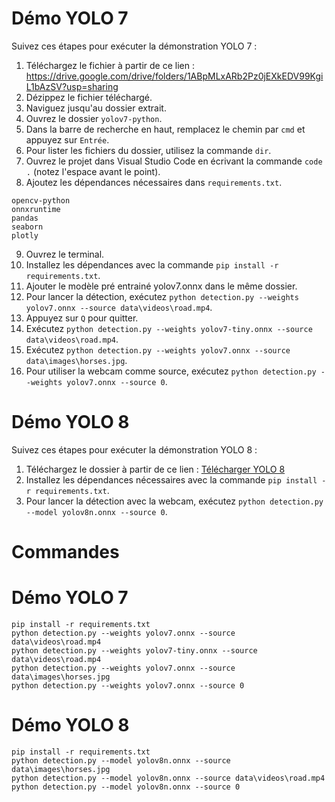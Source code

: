 # Démo YOLO 7

Suivez ces étapes pour exécuter la démonstration YOLO 7 :

1. Téléchargez le fichier à partir de ce lien : https://drive.google.com/drive/folders/1ABpMLxARb2Pz0jEXkEDV99KgiL1bAzSV?usp=sharing
2. Dézippez le fichier téléchargé.
3. Naviguez jusqu'au dossier extrait.
4. Ouvrez le dossier `yolov7-python`.
5. Dans la barre de recherche en haut, remplacez le chemin par `cmd` et appuyez sur `Entrée`.
6. Pour lister les fichiers du dossier, utilisez la commande `dir`.
7. Ouvrez le projet dans Visual Studio Code en écrivant la commande `code .` (notez l'espace avant le point).
8. Ajoutez les dépendances nécessaires dans `requirements.txt`.
```plaintext
opencv-python
onnxruntime
pandas
seaborn
plotly
``` 

9. Ouvrez le terminal.
10. Installez les dépendances avec la commande `pip install -r requirements.txt`.
11. Ajouter le modèle pré entrainé yolov7.onnx dans le même dossier.
12. Pour lancer la détection, exécutez `python detection.py --weights yolov7.onnx --source data\videos\road.mp4`.
13. Appuyez sur `Q` pour quitter.
14. Exécutez `python detection.py --weights yolov7-tiny.onnx --source data\videos\road.mp4`.
15. Exécutez `python detection.py --weights yolov7.onnx --source data\images\horses.jpg`.
16. Pour utiliser la webcam comme source, exécutez `python detection.py --weights yolov7.onnx --source 0`.

# Démo YOLO 8

Suivez ces étapes pour exécuter la démonstration YOLO 8 :

1. Téléchargez le dossier à partir de ce lien : [Télécharger YOLO 8](https://drive.google.com/drive/folders/1-O2maCmNsMKwGejuyzOYix3bHOAfMFFB?usp=sharing)
2. Installez les dépendances nécessaires avec la commande `pip install -r requirements.txt`.
3. Pour lancer la détection avec la webcam, exécutez `python detection.py --model yolov8n.onnx --source 0`.

# Commandes 

# Démo YOLO 7
```ssh
pip install -r requirements.txt
python detection.py --weights yolov7.onnx --source data\videos\road.mp4
python detection.py --weights yolov7-tiny.onnx --source data\videos\road.mp4
python detection.py --weights yolov7.onnx --source data\images\horses.jpg
python detection.py --weights yolov7.onnx --source 0
```
# Démo YOLO 8
```ssh
pip install -r requirements.txt
python detection.py --model yolov8n.onnx --source data\images\horses.jpg
python detection.py --model yolov8n.onnx --source data\videos\road.mp4
python detection.py --model yolov8n.onnx --source 0
```



